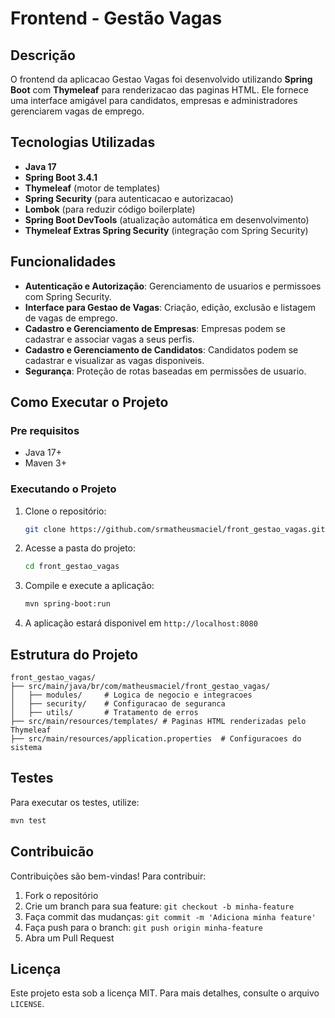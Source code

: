 # Frontend - Gestão Vagas

## Descrição

O frontend da aplicacao Gestao Vagas foi desenvolvido utilizando **Spring Boot** com **Thymeleaf** para renderizacao das paginas HTML. Ele fornece uma interface amigável para candidatos, empresas e administradores gerenciarem vagas de emprego.

## Tecnologias Utilizadas

- **Java 17**
- **Spring Boot 3.4.1**
- **Thymeleaf** (motor de templates)
- **Spring Security** (para autenticacao e autorizacao)
- **Lombok** (para reduzir código boilerplate)
- **Spring Boot DevTools** (atualização automática em desenvolvimento)
- **Thymeleaf Extras Spring Security** (integração com Spring Security)

## Funcionalidades

- **Autenticação e Autorização**: Gerenciamento de usuarios e permissoes com Spring Security.
- **Interface para Gestao de Vagas**: Criação, edição, exclusão e listagem de vagas de emprego.
- **Cadastro e Gerenciamento de Empresas**: Empresas podem se cadastrar e associar vagas a seus perfis.
- **Cadastro e Gerenciamento de Candidatos**: Candidatos podem se cadastrar e visualizar as vagas disponiveis.
- **Segurança**: Proteção de rotas baseadas em permissões de usuario.

## Como Executar o Projeto

### Pre requisitos

- Java 17+
- Maven 3+

### Executando o Projeto

1. Clone o repositório:
   ```sh
   git clone https://github.com/srmatheusmaciel/front_gestao_vagas.git
   ```
2. Acesse a pasta do projeto:
   ```sh
   cd front_gestao_vagas
   ```
3. Compile e execute a aplicação:
   ```sh
   mvn spring-boot:run
   ```
4. A aplicação estará disponivel em `http://localhost:8080`

## Estrutura do Projeto

```
front_gestao_vagas/
├── src/main/java/br/com/matheusmaciel/front_gestao_vagas/
│   ├── modules/     # Logica de negocio e integracoes
│   ├── security/    # Configuracao de seguranca
│   ├── utils/       # Tratamento de erros
├── src/main/resources/templates/ # Paginas HTML renderizadas pelo Thymeleaf
├── src/main/resources/application.properties  # Configuracoes do sistema
```

## Testes

Para executar os testes, utilize:

```sh
mvn test
```

## Contribuicão

Contribuições são bem-vindas! Para contribuir:

1. Fork o repositório
2. Crie um branch para sua feature: `git checkout -b minha-feature`
3. Faça commit das mudanças: `git commit -m 'Adiciona minha feature'`
4. Faça push para o branch: `git push origin minha-feature`
5. Abra um Pull Request

## Licença

Este projeto esta sob a licença MIT. Para mais detalhes, consulte o arquivo `LICENSE`.


